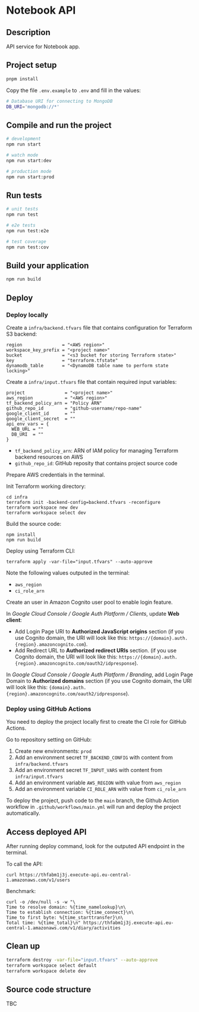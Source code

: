 # Notebook API

## Description

API service for Notebook app.

## Project setup

```bash
pnpm install
```

Copy the file `.env.example` to `.env` and fill in the values:

```bash filename=".env"
# Database URI for connecting to MongoDB
DB_URI='mongodb://*'
```

## Compile and run the project

```bash
# development
npm run start

# watch mode
npm run start:dev

# production mode
npm run start:prod
```

## Run tests

```bash
# unit tests
npm run test

# e2e tests
npm run test:e2e

# test coverage
npm run test:cov
```

## Build your application

```bash
npm run build
```

## Deploy

### Deploy locally

Create a `infra/backend.tfvars` file that contains configuration for Terraform S3 backend:

```hcl filename="infra/backend.tfvars"
region               = "<AWS region>"
workspace_key_prefix = "<project name>"
bucket               = "<s3 bucket for storing Terraform state>"
key                  = "terraform.tfstate"
dynamodb_table       = "<DynamoDB table name to perform state locking>"
```

Create a `infra/input.tfvars` file that contain required input variables:

```hcl filename="params.tfvars"
project               = "<project name>"
aws_region            = "<AWS region>"
tf_backend_policy_arn = "Policy ARN"
github_repo_id        = "github-username/repo-name"
google_client_id      = ""
google_client_secret  = ""
api_env_vars = {
  WEB_URL = ""
  DB_URI  = ""
}
```

- `tf_backend_policy_arn`: ARN of IAM policy for managing Terraform backend resources on AWS
- `github_repo_id`: GitHub reposity that contains project source code

Prepare AWS credentials in the terminal.

Init Terraform working directory:

```shell
cd infra
terraform init -backend-config=backend.tfvars -reconfigure
terraform workspace new dev
terraform workspace select dev
```

Build the source code:

```shell
npm install
npm run build
```

Deploy using Terraform CLI:

```shell
terraform apply -var-file="input.tfvars" --auto-approve
```

Note the following values outputed in the terminal:

- `aws_region`
- `ci_role_arn`

Create an user in Amazon Cognito user pool to enable login feature.

In _Google Cloud Console / Google Auth Platform / Clients_, update **Web client**:

- Add Login Page URI to **Authorized JavaScript origins** section (if you use Cognito domain, the URI will look like this: `https://{domain}.auth.{region}.amazoncognito.com`).
- Add Redirect URL to **Authorized redirect URIs** section. (if you use Cognito domain, the URI will look like this: `https://{domain}.auth.{region}.amazoncognito.com/oauth2/idpresponse`).

In _Google Cloud Console / Google Auth Platform / Branding_, add Login Page Domain to **Authorized domains** section (if you use Cognito domain, the URI will look like this: `{domain}.auth.{region}.amazoncognito.com/oauth2/idpresponse`).

### Deploy using GitHub Actions

You need to deploy the project locally first to create the CI role for GitHub Actions.

Go to repository setting on GitHub:

1. Create new environments: `prod`
2. Add an environment secret `TF_BACKEND_CONFIG` with content from `infra/backend.tfvars`
3. Add an environment secret `TF_INPUT_VARS` with content from `infra/input.tfvars`
4. Add an environment variable `AWS_REGION` with value from `aws_region`
5. Add an environment variable `CI_ROLE_ARN` with value from `ci_role_arn`

To deploy the project, push code to the `main` branch, the Github Action workflow in `.github/workflows/main.yml` will run and deploy the project automatically.

## Access deployed API

After running deploy command, look for the outputed API endpoint in the terminal.

To call the API:

```shell
curl https://thfabm1j3j.execute-api.eu-central-1.amazonaws.com/v1/users
```

Benchmark:

```shell
curl -o /dev/null -s -w "\
Time to resolve domain: %{time_namelookup}\n\
Time to establish connection: %{time_connect}\n\
Time to first byte: %{time_starttransfer}\n\
Total time: %{time_total}\n" https://thfabm1j3j.execute-api.eu-central-1.amazonaws.com/v1/diary/activities
```

## Clean up

```sh
terraform destroy -var-file="input.tfvars" --auto-approve
terraform workspace select default
terraform workspace delete dev
```

## Source code structure

TBC
